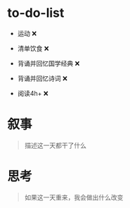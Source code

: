 # to-do-list

- 运动 ❌ 

- 清单饮食 ❌

- 背诵并回忆国学经典 ❌ 

- 背诵并回忆诗词 ❌

- 阅读4h+ ❌  

    



# 叙事

> 描述这一天都干了什么





# 思考

> 如果这一天重来，我会做出什么改变



